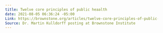 ```yaml
---
title: Twelve core principles of public heaalth
date: 2021-08-05 06:36:24 -05:00
Link: https://brownstone.org/articles/twelve-core-principles-of-public-health/
Source: Dr. Martin Kulldorff posting at Brownstone Institute
---
```


